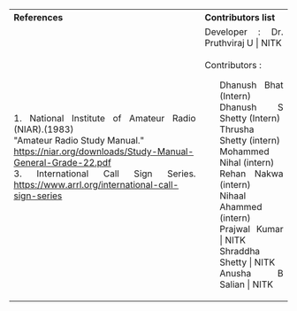 <table style="text-align: justify;">
<tr style="background-color: transparent;">
  <th>References</th>
    <th>Contributors list</th>
  </tr>
  <tr style="background-color: transparent;">
  <td>
    1. National Institute of Amateur Radio (NIAR).(1983)<br> "Amateur Radio Study Manual." </br><a href="http://www.niar.org/downloads/ham-downloads/Study-Manual.pdf>http://www.niar.org/downloads/ham-downloads/Study-Manual.pdf</a></br>
    2. Amateur Station Operator’s Certificate Examination, - niar.org. (n.d.). </br><a href="https://niar.org/downloads/Study-Manual-General-Grade-22.pdf">https://niar.org/downloads/Study-Manual-General-Grade-22.pdf</a> </br>
    3. International Call Sign Series. <a href="https://www.arrl.org/international-call-sign-series">https://www.arrl.org/international-call-sign-series</a></br></br>
   </td>
    <td>Developer : Dr. Pruthviraj U | NITK</br></br>
    Contributors :
    <ul style="list-style-type: none;">
      <li>Dhanush Bhat (Intern) </li>
      <li>Dhanush S Shetty (Intern) </li>
      <li>Thrusha Shetty (intern)</li>
      <li>Mohammed Nihal (intern)</li>
      <li>Rehan Nakwa (intern)</li>
      <li>Nihaal Ahammed (intern)</li>
      <li>Prajwal Kumar | NITK</li>
      <li>Shraddha Shetty | NITK</li>
      <li>Anusha B Salian | NITK</li>
    </ul></td>
  </tr>
</table>
